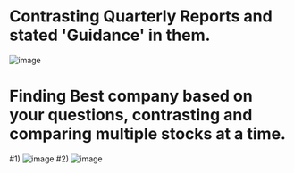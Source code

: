 # Contrasting Quarterly Reports and stated 'Guidance' in them.
![image](https://github.com/umar-farooq-khan/LLM-aiding-Stock-Market/assets/52029764/d51b5f62-fc12-4735-a9b9-3ea655154481)

# Finding Best company based on your questions, contrasting and comparing multiple stocks at a time.
#1)
![image](https://github.com/umar-farooq-khan/LLM-aiding-Stock-Market/assets/52029764/8b8e2b84-75c2-45b3-9b2d-69d1b1f70c5d)
#2)
![image](https://github.com/umar-farooq-khan/LLM-aiding-Stock-Market/assets/52029764/daac23e0-3ab2-44ba-b84c-0a97c1cfb775)

